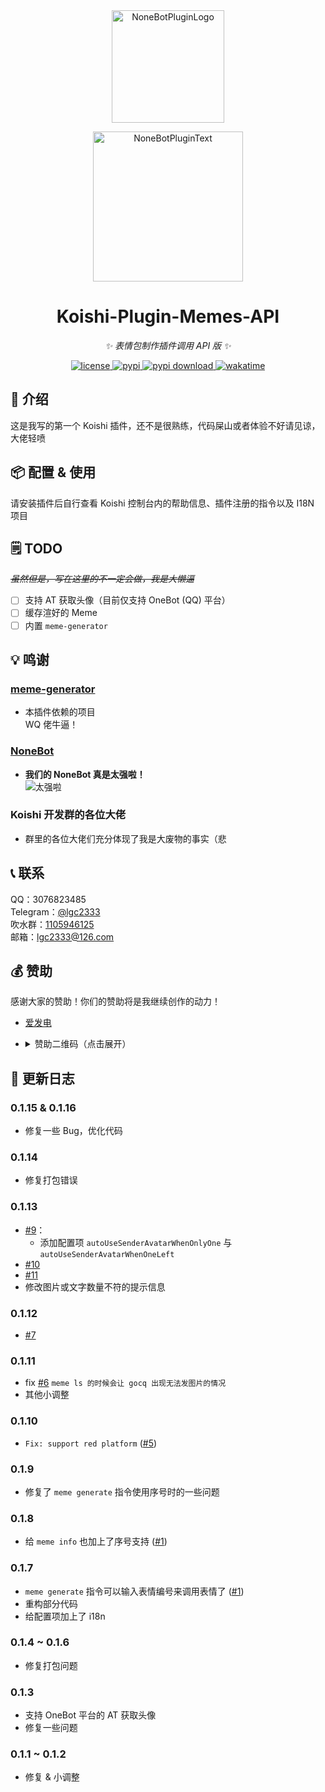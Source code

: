 <!-- markdownlint-disable MD026 MD031 MD033 MD036 MD041 -->

<div align="center">

<a href="https://koishi.chat/zh-CN/market/">
  <img src="https://raw.githubusercontent.com/lgc2333/koishi-workspace/master/readme/koishi-plugin.png" width="180" height="180" alt="NoneBotPluginLogo">
</a>

<p>
  <img src="https://raw.githubusercontent.com/lgc2333/koishi-workspace/master/readme/KoishiPlugin.svg" width="240" alt="NoneBotPluginText">
</p>

# Koishi-Plugin-Memes-API

_✨ 表情包制作插件调用 API 版 ✨_

<a href="./LICENSE">
  <img src="https://img.shields.io/github/license/lgc2333/koishi-plugin-memes-api.svg" alt="license">
</a>
<a href="https://www.npmjs.com/package/koishi-plugin-memes-api">
  <img src="https://img.shields.io/npm/v/koishi-plugin-memes-api" alt="pypi">
</a>
<a href="https://www.npmjs.com/package/koishi-plugin-memes-api">
  <img src="https://img.shields.io/npm/dm/koishi-plugin-memes-api" alt="pypi download">
</a>
<a href="https://wakatime.com/badge/user/b61b0f9a-f40b-4c82-bc51-0a75c67bfccf/project/79af41ae-0173-4c1f-9db2-f87d94569c76">
  <img src="https://wakatime.com/badge/user/b61b0f9a-f40b-4c82-bc51-0a75c67bfccf/project/79af41ae-0173-4c1f-9db2-f87d94569c76.svg" alt="wakatime">
</a>

</div>

## 📖 介绍

这是我写的第一个 Koishi 插件，还不是很熟练，代码屎山或者体验不好请见谅，大佬轻喷

## 📦 配置 & 使用

请安装插件后自行查看 Koishi 控制台内的帮助信息、插件注册的指令以及 I18N 项目

## 🗒️ TODO

~~_虽然但是，写在这里的不一定会做，我是大懒逼_~~

- [ ] 支持 AT 获取头像（目前仅支持 OneBot (QQ) 平台）
- [ ] 缓存渲好的 Meme
- [ ] 内置 `meme-generator`

## 💡 鸣谢

### [meme-generator](https://github.com/MeetWq/meme-generator)

- 本插件依赖的项目  
  WQ 佬牛逼！

### [NoneBot](https://nonebot.dev/)

- **我们的 NoneBot 真是太强啦！**  
  ![太强啦](https://s2.loli.net/2023/02/06/Hfwj67QoVAatexN.png)

### Koishi 开发群的各位大佬

- 群里的各位大佬们充分体现了我是大废物的事实（悲

## 📞 联系

QQ：3076823485  
Telegram：[@lgc2333](https://t.me/lgc2333)  
吹水群：[1105946125](https://jq.qq.com/?_wv=1027&k=Z3n1MpEp)  
邮箱：<lgc2333@126.com>

## 💰 赞助

感谢大家的赞助！你们的赞助将是我继续创作的动力！

- [爱发电](https://afdian.net/@lgc2333)
- <details>
    <summary>赞助二维码（点击展开）</summary>

  ![讨饭](https://raw.githubusercontent.com/lgc2333/ShigureBotMenu/master/src/imgs/sponsor.png)

  </details>

## 📝 更新日志

### 0.1.15 & 0.1.16

- 修复一些 Bug，优化代码

### 0.1.14

- 修复打包错误

### 0.1.13

- [#9](https://github.com/lgc2333/koishi-plugin-memes-api/issues/9)：
  - 添加配置项 `autoUseSenderAvatarWhenOnlyOne` 与 `autoUseSenderAvatarWhenOneLeft`
- [#10](https://github.com/lgc2333/koishi-plugin-memes-api/pull/10)
- [#11](https://github.com/lgc2333/koishi-plugin-memes-api/pull/11)
- 修改图片或文字数量不符的提示信息

### 0.1.12

- [#7](https://github.com/lgc2333/koishi-plugin-memes-api/issues/7)

### 0.1.11

- fix [#6](https://github.com/lgc2333/koishi-plugin-memes-api/issues/6) `meme ls 的时候会让 gocq 出现无法发图片的情况`
- 其他小调整

### 0.1.10

- `Fix: support red platform` ([#5](https://github.com/lgc2333/koishi-plugin-memes-api/pull/5))

### 0.1.9

- 修复了 `meme generate` 指令使用序号时的一些问题

### 0.1.8

- 给 `meme info` 也加上了序号支持 ([#1](https://github.com/lgc2333/koishi-plugin-memes-api/issues/1))

### 0.1.7

- `meme generate` 指令可以输入表情编号来调用表情了 ([#1](https://github.com/lgc2333/koishi-plugin-memes-api/issues/1))
- 重构部分代码
- 给配置项加上了 i18n

### 0.1.4 ~ 0.1.6

- 修复打包问题

### 0.1.3

- 支持 OneBot 平台的 AT 获取头像
- 修复一些问题

### 0.1.1 ~ 0.1.2

- 修复 & 小调整
